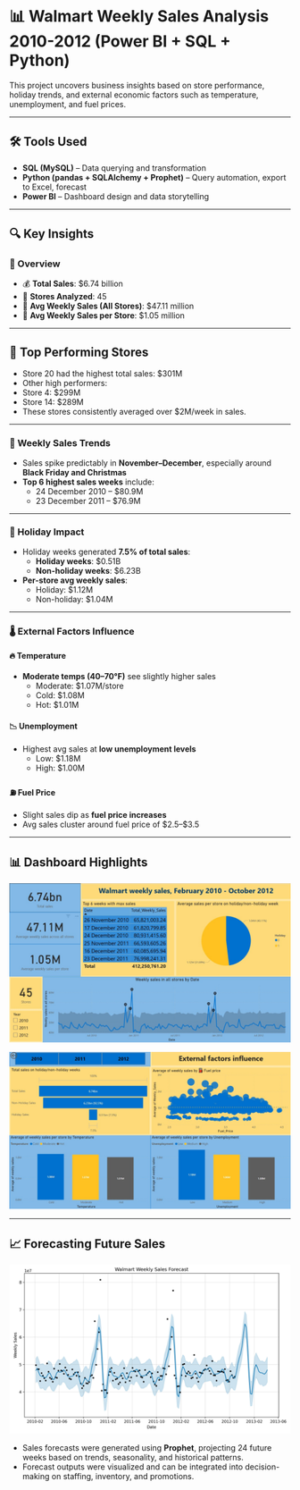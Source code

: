 # 📊 Walmart Weekly Sales Analysis 2010-2012 (Power BI + SQL + Python)

This project uncovers business insights based on store performance, holiday trends, and external economic factors such as temperature, unemployment, and fuel prices.

---
## 🛠 Tools Used
- **SQL (MySQL)** – Data querying and transformation
- **Python (pandas + SQLAlchemy + Prophet)** – Query automation, export to Excel, forecast
- **Power BI** – Dashboard design and data storytelling

---
## 🔍 Key Insights

### 📌 Overview
- 💰 **Total Sales**: \$6.74 billion
- 🏬 **Stores Analyzed**: 45
- 📆 **Avg Weekly Sales (All Stores)**: \$47.11 million
- 🏪 **Avg Weekly Sales per Store**: \$1.05 million

---
## 🏬 Top Performing Stores
- Store 20 had the highest total sales: $301M
- Other high performers:
- Store 4: $299M
- Store 14: $289M
- These stores consistently averaged over $2M/week in sales.

---
### 📅 Weekly Sales Trends
- Sales spike predictably in **November–December**, especially around **Black Friday and Christmas**
- **Top 6 highest sales weeks** include:
  - 24 December 2010 – \$80.9M
  - 23 December 2011 – \$76.9M

---
### 🧨 Holiday Impact
- Holiday weeks generated **7.5% of total sales**:
  - **Holiday weeks**: \$0.51B
  - **Non-holiday weeks**: \$6.23B
- **Per-store avg weekly sales**:
  - Holiday: \$1.12M  
  - Non-holiday: \$1.04M

---
### 🌡️ External Factors Influence

#### 🔥 Temperature
- **Moderate temps (40–70°F)** see slightly higher sales  
  - Moderate: \$1.07M/store  
  - Cold: \$1.08M  
  - Hot: \$1.01M  

#### 📉 Unemployment
- Highest avg sales at **low unemployment levels**  
  - Low: \$1.18M  
  - High: \$1.00M

#### ⛽ Fuel Price
- Slight sales dip as **fuel price increases**
- Avg sales cluster around fuel price of \$2.5–\$3.5

---
## 📊 Dashboard Highlights

![dashboard1](output/Charts1.jpg)

![dashboard2](output/Charts2.jpg)


---
## 📈 Forecasting Future Sales


![Walmart Sales Forecast](output/forecast.jpg)

- Sales forecasts were generated using **Prophet**, projecting 24 future weeks based on trends, seasonality, and historical patterns. 
- Forecast outputs were visualized and can be integrated into decision-making on staffing, inventory, and promotions.
